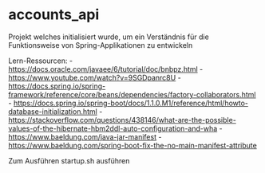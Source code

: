 # accounts_api
Projekt welches initialisiert wurde, um ein Verständnis für die Funktionsweise von Spring-Applikationen zu entwickeln

Lern-Ressourcen:
    - https://docs.oracle.com/javaee/6/tutorial/doc/bnbpz.html
    - https://www.youtube.com/watch?v=9SGDpanrc8U
    - https://docs.spring.io/spring-framework/reference/core/beans/dependencies/factory-collaborators.html
    - https://docs.spring.io/spring-boot/docs/1.1.0.M1/reference/html/howto-database-initialization.html
    - https://stackoverflow.com/questions/438146/what-are-the-possible-values-of-the-hibernate-hbm2ddl-auto-configuration-and-wha
    - https://www.baeldung.com/java-jar-manifest
    - https://www.baeldung.com/spring-boot-fix-the-no-main-manifest-attribute

Zum Ausführen startup.sh ausführen



